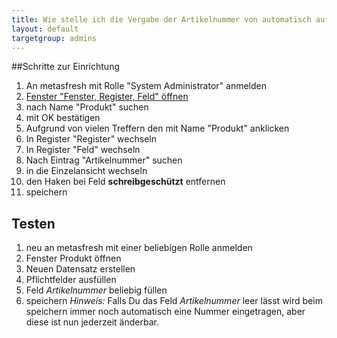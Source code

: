 ```yaml
---
title: Wie stelle ich die Vergabe der Artikelnummer von automatisch auf manuell?
layout: default
targetgroup: admins
---
```


##Schritte zur Einrichtung

1. An metasfresh mit Rolle "System Administrator" anmelden
1. [Fenster "Fenster, Register, Feld" öffnen](Wie_finde_und_öffne_ich_ein_Fenster) 
1. nach Name "Produkt" suchen
1. mit OK bestätigen
1. Aufgrund von vielen Treffern den mit Name "Produkt" anklicken
1. In Register "Register" wechseln
1. In Register "Feld" wechseln
1. Nach Eintrag "Artikelnummer" suchen
1. in die Einzelansicht wechseln
1. den Haken bei Feld **schreibgeschützt** entfernen
1. speichern

## Testen

1. neu an metasfresh mit einer beliebigen Rolle anmelden
1. Fenster Produkt öffnen
1. Neuen Datensatz erstellen
1. Pflichtfelder ausfüllen
1. Feld *Artikelnummer* beliebig füllen
1. speichern
	*Hinweis:* Falls Du das Feld *Artikelnummer* leer lässt wird beim speichern immer noch automatisch eine Nummer eingetragen, aber diese ist nun jederzeit änderbar.
